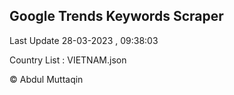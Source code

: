 

## Google Trends Keywords Scraper 
 
Last Update 28-03-2023 , 09:38:03

Country List :
VIETNAM.json



© Abdul Muttaqin 
